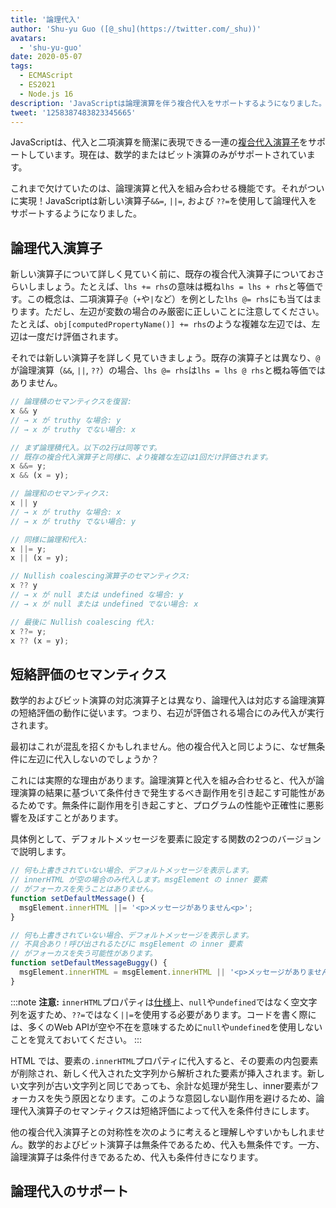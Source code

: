 ```yaml
---
title: '論理代入'
author: 'Shu-yu Guo ([@_shu](https://twitter.com/_shu))'
avatars:
  - 'shu-yu-guo'
date: 2020-05-07
tags:
  - ECMAScript
  - ES2021
  - Node.js 16
description: 'JavaScriptは論理演算を伴う複合代入をサポートするようになりました。'
tweet: '1258387483823345665'
---
```

JavaScriptは、代入と二項演算を簡潔に表現できる一連の[複合代入演算子](https://developer.mozilla.org/en-US/docs/Web/JavaScript/Reference/Operators/Assignment_Operators)をサポートしています。現在は、数学的またはビット演算のみがサポートされています。

<!--truncate-->
これまで欠けていたのは、論理演算と代入を組み合わせる機能です。それがついに実現！JavaScriptは新しい演算子`&&=`, `||=`, および `??=`を使用して論理代入をサポートするようになりました。

## 論理代入演算子

新しい演算子について詳しく見ていく前に、既存の複合代入演算子についておさらいしましょう。たとえば、`lhs += rhs`の意味は概ね`lhs = lhs + rhs`と等価です。この概念は、二項演算子`@`（`+`や`|`など）を例とした`lhs @= rhs`にも当てはまります。ただし、左辺が変数の場合のみ厳密に正しいことに注意してください。たとえば、`obj[computedPropertyName()] += rhs`のような複雑な左辺では、左辺は一度だけ評価されます。

それでは新しい演算子を詳しく見ていきましょう。既存の演算子とは異なり、`@`が論理演算（`&&`, `||`, `??`）の場合、`lhs @= rhs`は`lhs = lhs @ rhs`と概ね等価ではありません。

```js
// 論理積のセマンティクスを復習:
x && y
// → x が truthy な場合: y
// → x が truthy でない場合: x

// まず論理積代入。以下の2行は同等です。
// 既存の複合代入演算子と同様に、より複雑な左辺は1回だけ評価されます。
x &&= y;
x && (x = y);

// 論理和のセマンティクス:
x || y
// → x が truthy な場合: x
// → x が truthy でない場合: y

// 同様に論理和代入:
x ||= y;
x || (x = y);

// Nullish coalescing演算子のセマンティクス:
x ?? y
// → x が null または undefined な場合: y
// → x が null または undefined でない場合: x

// 最後に Nullish coalescing 代入:
x ??= y;
x ?? (x = y);
```

## 短絡評価のセマンティクス

数学的およびビット演算の対応演算子とは異なり、論理代入は対応する論理演算の短絡評価の動作に従います。つまり、右辺が評価される場合にのみ代入が実行されます。

最初はこれが混乱を招くかもしれません。他の複合代入と同じように、なぜ無条件に左辺に代入しないのでしょうか？

これには実際的な理由があります。論理演算と代入を組み合わせると、代入が論理演算の結果に基づいて条件付きで発生するべき副作用を引き起こす可能性があるためです。無条件に副作用を引き起こすと、プログラムの性能や正確性に悪影響を及ぼすことがあります。

具体例として、デフォルトメッセージを要素に設定する関数の2つのバージョンで説明します。

```js
// 何も上書きされていない場合、デフォルトメッセージを表示します。
// innerHTML が空の場合のみ代入します。msgElement の inner 要素
// がフォーカスを失うことはありません。
function setDefaultMessage() {
  msgElement.innerHTML ||= '<p>メッセージがありません<p>';
}

// 何も上書きされていない場合、デフォルトメッセージを表示します。
// 不具合あり！呼び出されるたびに msgElement の inner 要素
// がフォーカスを失う可能性があります。
function setDefaultMessageBuggy() {
  msgElement.innerHTML = msgElement.innerHTML || '<p>メッセージがありません<p>';
}
```

:::note
**注意:** `innerHTML`プロパティは[仕様](https://w3c.github.io/DOM-Parsing/#dom-innerhtml-innerhtml)上、`null`や`undefined`ではなく空文字列を返すため、`??=`ではなく`||=`を使用する必要があります。コードを書く際には、多くのWeb APIが空や不在を意味するために`null`や`undefined`を使用しないことを覚えておいてください。
:::

HTML では、要素の`.innerHTML`プロパティに代入すると、その要素の内包要素が削除され、新しく代入された文字列から解析された要素が挿入されます。新しい文字列が古い文字列と同じであっても、余計な処理が発生し、inner要素がフォーカスを失う原因となります。このような意図しない副作用を避けるため、論理代入演算子のセマンティクスは短絡評価によって代入を条件付きにします。

他の複合代入演算子との対称性を次のように考えると理解しやすいかもしれません。数学的およびビット演算子は無条件であるため、代入も無条件です。一方、論理演算子は条件付きであるため、代入も条件付きになります。

## 論理代入のサポート

<feature-support chrome="85"
                 firefox="79 https://bugzilla.mozilla.org/show_bug.cgi?id=1629106"
                 safari="14 https://developer.apple.com/documentation/safari-release-notes/safari-14-beta-release-notes#New-Features:~:text=論理代入演算子のサポートが追加されました。"
                 nodejs="16"
                 babel="はい https://babeljs.io/docs/en/babel-plugin-proposal-logical-assignment-operators"></feature-support>
